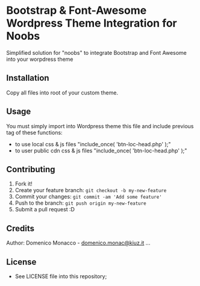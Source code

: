 # Bootstrap & Font-Awesome Wordpress Theme Integration for Noobs

Simplified solution for "noobs" to integrate Bootstrap and Font Awesome into your worpdress theme

## Installation

Copy all files into root of your custom theme.

## Usage

You must simply import into Wordpress theme this file and include previous </head> tag of these functions:
 * to use local css & js files "include_once( 'btn-loc-head.php' );" 
 * to user public cdn css & js files "include_once( 'btn-loc-head.php' );" 

## Contributing

1. Fork it!
2. Create your feature branch: `git checkout -b my-new-feature`
3. Commit your changes: `git commit -am 'Add some feature'`
4. Push to the branch: `git push origin my-new-feature`
5. Submit a pull request :D


## Credits

Author: Domenico Monacco - domenico.monac@kiuz.it
	...
	
## License
 *  See LICENSE file into this repository;